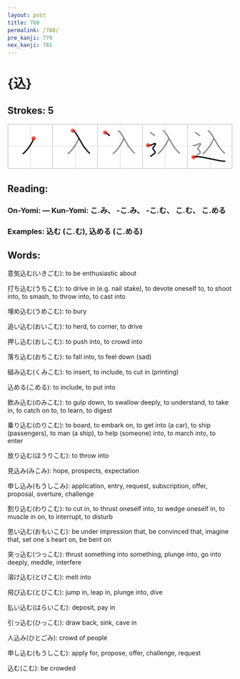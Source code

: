 ```yaml
---
layout: post
title: 780
permalink: /780/
pre_kanji: 779
nex_kanji: 781
---
```


# {込}

## Strokes: 5

<div class="stroke"><img src="../images/E8BEBC.png" /></div>

## Reading:

### On-Yomi:  &mdash; Kun-Yomi: こ.み、 -こ.み、 -こ.む、 こ.む、 こ.める

### Examples: 込む (こ.む), 込める (こ.める)

## Words:

意気込む(いきごむ): to be enthusiastic about

打ち込む(うちこむ): to drive in (e.g. nail stake), to devote oneself to, to shoot into, to smash, to throw into, to cast into

埋め込む(うめこむ): to bury

追い込む(おいこむ): to herd, to corner, to drive

押し込む(おしこむ): to push into, to crowd into

落ち込む(おちこむ): to fall into, to feel down (sad)

組み込む(くみこむ): to insert, to include, to cut in (printing)

込める(こめる): to include, to put into

飲み込む(のみこむ): to gulp down, to swallow deeply, to understand, to take in, to catch on to, to learn, to digest

乗り込む(のりこむ): to board, to embark on, to get into (a car), to ship (passengers), to man (a ship), to help (someone) into, to march into, to enter

放り込む(ほうりこむ): to throw into

見込み(みこみ): hope, prospects, expectation

申し込み(もうしこみ): application, entry, request, subscription, offer, proposal, overture, challenge

割り込む(わりこむ): to cut in, to thrust oneself into, to wedge oneself in, to muscle in on, to interrupt, to disturb

思い込む(おもいこむ): be under impression that, be convinced that, imagine that, set one´s heart on, be bent on

突っ込む(つっこむ): thrust something into something, plunge into, go into deeply, meddle, interfere

溶け込む(とけこむ): melt into

飛び込む(とびこむ): jump in, leap in, plunge into, dive

払い込む(はらいこむ): deposit, pay in

引っ込む(ひっこむ): draw back, sink, cave in

人込み(ひとごみ): crowd of people

申し込む(もうしこむ): apply for, propose, offer, challenge, request

込む(こむ): be crowded
